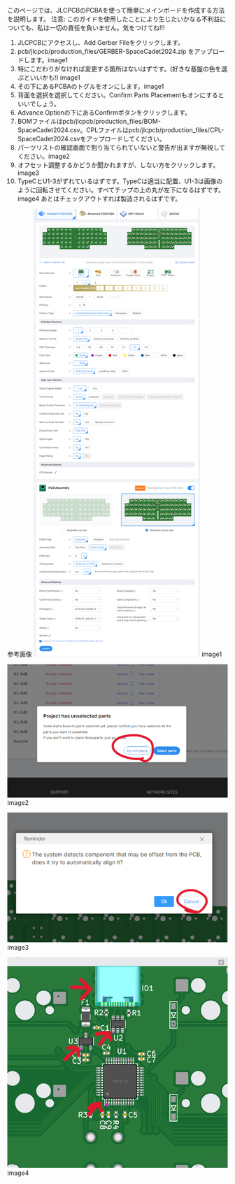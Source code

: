 このページでは、JLCPCBのPCBAを使って簡単にメインボードを作成する方法を説明します。
注意: このガイドを使用したことにより生じたいかなる不利益についても、私は一切の責任を負いません。気をつけてね!!!
1.  JLCPCBにアクセスし、Add Gerber Fileをクリックします。
2. pcb/jlcpcb/production_files/GERBER-SpaceCadet2024.zip をアップロードします。image1
3. 特にこだわりがなければ変更する箇所はないはずです。(好きな基盤の色を選ぶといいかも!) image1
4. その下にあるPCBAのトグルをオンにします。image1
5. 背面を選択を選択してください。Confirm Parts Placementもオンにするといいでしょう。
6. Advance Optionの下にあるConfirmボタンをクリックします。
7. BOMファイルはpcb/jlcpcb/production_files/BOM-SpaceCadet2024.csv。CPLファイルはpcb/jlcpcb/production_files/CPL-SpaceCadet2024.csvをアップロードしてください。
8. パーツリストの確認画面で割り当てられていないと警告が出ますが無視してください。image2
9. オフセット調整するかどうか聞かれますが、しない方をクリックします。 image3
10. TypeCとU1-3がずれているはずです。TypeCは適当に配置、U1-3は画像のように回転させてください。すべてチップの上の丸が左下になるはずです。 image4
あとはチェックアウトすれば製造されるはずです。

参考画像
![image1](assets/howto1.png)
image1

![image2](assets/howto2.png)
image2

![image3](assets/howto3.png)
image3

![image4](assets/howto4.png)
image4
